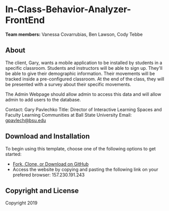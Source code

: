 # In-Class-Behavior-Analyzer-FrontEnd

**Team members:**
  Vanessa Covarrubias, 
  Ben Lawson, 
  Cody Tebbe

## About

The client, Gary, wants a mobile application to be installed by students in a specific classroom. Students and instructors will be able to sign up. They'll be able to give their demographic information. Their movements will be tracked inside a pre-configured classroom. At the end of the class, they will be presented with a survey about their specific movements. 

The Admin Webpage should allow admin to access this data and will allow admin to add users to the database.

Contact: Gary Pavlechko
Title: Director of Interactive Learning Spaces and Faculty Learning Communities at Ball State University
Email: gpavlech@bsu.edu

## Download and Installation

To begin using this template, choose one of the following options to get started:
* [Fork, Clone, or Download on GitHub](https://github.com/Tebbee/In-Class-Behavior-Analyzer-FrontEnd.git)
* Access the website by copying and pasting the following link on your prefered browser:
157.230.191.243

## Copyright and License

Copyright 2019
